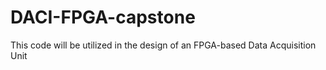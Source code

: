 # DACI-FPGA-capstone
This code will be utilized in the design of an FPGA-based Data Acquisition Unit
